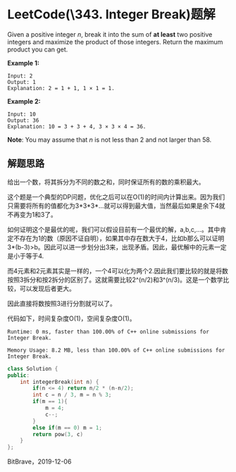 # LeetCode(\343. Integer Break)题解

Given a positive integer *n*, break it into the sum of **at least** two positive integers and maximize the product of those integers. Return the maximum product you can get.

**Example 1:**

```
Input: 2
Output: 1
Explanation: 2 = 1 + 1, 1 × 1 = 1.
```

**Example 2:**

```
Input: 10
Output: 36
Explanation: 10 = 3 + 3 + 4, 3 × 3 × 4 = 36.
```

**Note**: You may assume that *n* is not less than 2 and not larger than 58.

## 解题思路

给出一个数，将其拆分为不同的数之和，同时保证所有的数的乘积最大。

这个题是一个典型的DP问题，优化之后可以在O(1)的时间内计算出来。因为我们只需要将所有的值都化为3\*3\*3\*...就可以得到最大值，当然最后如果是余下4就不再变为1和3了。

如何证明这个是最优的呢，我们可以假设目前有一个最优的解，a,b,c,...。其中肯定不存在为1的数（原因不证自明），如果其中存在数大于4，比如b那么可以证明3*(b-3)>b。因此可以进一步划分出3来，出现矛盾。因此，最优解中的元素一定是小于等于4.

而4元素和2元素其实是一样的，一个4可以化为两个2.因此我们要比较的就是将数按照3拆分和按2拆分的区别了。这就需要比较2^(n/2)和3^(n/3)。这是一个数学比较，可以发现后者更大。

因此直接将数按照3进行分割就可以了。

代码如下，时间复杂度O(1)，空间复杂度O(1)。

`Runtime: 0 ms, faster than 100.00% of C++ online submissions for Integer Break.`

`Memory Usage: 8.2 MB, less than 100.00% of C++ online submissions for Integer Break.`

```c++
class Solution {
public:
    int integerBreak(int n) {
        if(n <= 4) return n/2 * (n-n/2);
        int c = n / 3, m = n % 3;
        if(m == 1){
            m = 4;
            c--;
        }
        else if(m == 0) m = 1;
        return pow(3, c)
    }
};
```

BitBrave，2019-12-06